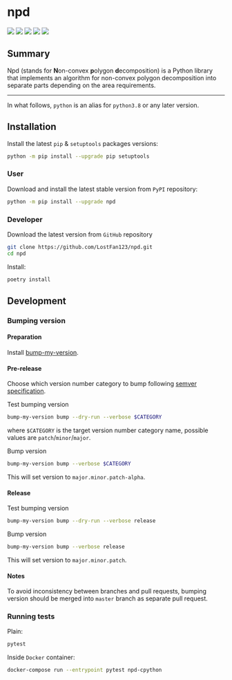 npd
===========


[![](https://travis-ci.org/LostFan123/npd.svg?branch=master)](https://travis-ci.org/LostFan123/npd "Travis CI")
[![](https://dev.azure.com/skorobogatov/npd/_apis/build/status/LostFan123.npd?branchName=master)](https://dev.azure.com/skorobogatov/npd/_build/latest?definitionId=2&branchName=master "Azure Pipelines")
[![](https://codecov.io/gh/LostFan123/npd/branch/master/graph/badge.svg)](https://codecov.io/gh/LostFan123/npd "Codecov")
[![](https://img.shields.io/github/license/LostFan123/npd.svg)](https://github.com/LostFan123/npd/blob/master/LICENSE "License")
[![](https://badge.fury.io/py/npd.svg)](https://badge.fury.io/py/npd "PyPI")

Summary
-------

Npd (stands for **N**on-convex **p**olygon **d**ecomposition) is a Python library that implements an algorithm for
non-convex polygon decomposition into separate parts depending on the area 
requirements.

---

In what follows, `python` is an alias for `python3.8` or any later
version.

Installation
------------

Install the latest `pip` & `setuptools` packages versions:
  ```bash
  python -m pip install --upgrade pip setuptools
  ```

### User

Download and install the latest stable version from `PyPI` repository:
  ```bash
  python -m pip install --upgrade npd
  ```

### Developer

Download the latest version from `GitHub` repository
```bash
git clone https://github.com/LostFan123/npd.git
cd npd
```

Install:
  ```bash
  poetry install
  ```

Development
-----------

### Bumping version

#### Preparation

Install
[bump-my-version](https://github.com/callowayproject/bump-my-version/tree/master?tab=readme-ov-file#installation).

#### Pre-release

Choose which version number category to bump following [semver
specification](http://semver.org/).

Test bumping version
```bash
bump-my-version bump --dry-run --verbose $CATEGORY
```

where `$CATEGORY` is the target version number category name, possible
values are `patch`/`minor`/`major`.

Bump version
```bash
bump-my-version bump --verbose $CATEGORY
```

This will set version to `major.minor.patch-alpha`. 

#### Release

Test bumping version
```bash
bump-my-version bump --dry-run --verbose release
```

Bump version
```bash
bump-my-version bump --verbose release
```

This will set version to `major.minor.patch`.

#### Notes

To avoid inconsistency between branches and pull requests,
bumping version should be merged into `master` branch 
as separate pull request.

### Running tests

Plain:
  ```bash
  pytest
  ```

Inside `Docker` container:
  ```bash
  docker-compose run --entrypoint pytest npd-cpython
  ```
